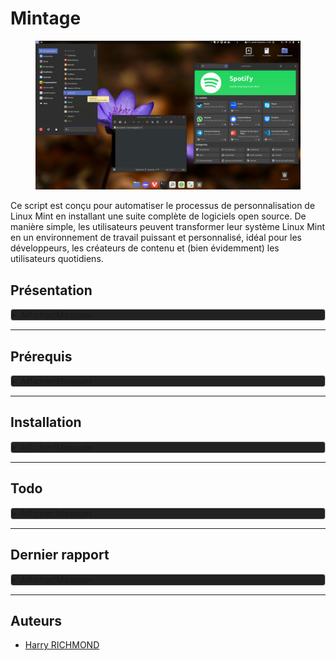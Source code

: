 # Mintage

<figure>
  <img src="./DATA/preview.jpg" alt="Preview">
  <figcaption></figcaption>
</figure>

Ce script est conçu pour automatiser le processus de personnalisation de Linux Mint en installant une suite complète de logiciels open source. De manière simple, les utilisateurs peuvent transformer leur système Linux Mint en un environnement de travail puissant et personnalisé, idéal pour les développeurs, les créateurs de contenu et (bien évidemment) les utilisateurs quotidiens.

## Présentation

<details style="background-color: #222222; border: 1px solid #ccc; border-radius: 4px;">
<summary>Afficher/Masquer</summary>

### Fonctionnalités

- **Installation Automatique** : Déployez votre environnement personnalisé sans intervention manuelle.
- **Suite Complète** : Le script inclut des logiciels pour le développement, la bureautique, le multimédia, et plus encore.
- **Open Source** : Tous les logiciels installés sont open source, garantissant transparence et respect de la vie privée.
- **Thème Préconfiguré** : Profitez d'un thème sobre et fonctionnel, conçu pour une expérience utilisateur optimale.

### Liste de logiciels

Une liste non exhaustive des logiciels inclus dans ce script :

- **Développement**: Codium, Git, Docker
- **Bureautique**: LibreOffice, Thunderbird
- **Multimédia**: GIMP, Kodi
- **Internet**: Vivaldi, FileZilla
- ...et beaucoup d'autres !

Vous pouvez aussi consulter [la liste complète.](./DATA/complete-list.md)

### Contributions

Les contributions sont les bienvenues ! Si vous avez des suggestions ou des améliorations, n'hésitez pas à soumettre une pull request ou à ouvrir une issue.

### License

Distribué sous la licence GPLv3. Voir `LICENSE` pour plus d'informations.

</details>

---

## Prérequis

<details style="background-color: #222222; border: 1px solid #ccc; border-radius: 4px;">
<summary>Afficher/Masquer</summary>

Une clean install de [Linux Mint 21.3 x86_64](https://www.linuxmint.com) est nécessaire.
Pour info pour coller dans le terminal il faut utiliser `CTRL + SHIFT + V` et pour copier `CTRL + SHIFT + C`.
`CTRL + C` sert à quitter dans le terminal.

Choisir les miroirs de téléchargement pour les mises à jour (prenez les plus rapides)
Pour ouvrir le terminal : `CTRL + ALT + T`

```bash
/usr/bin/software-properties-gtk
```

Ensuite choisissez les drivers

```bash
driver-manager
```

Installez les drivers propriétaires et "Appliquer les changements", puis fermez.

Faire les mise à jour

```bash
mintupdate
```

Et installer nala, une surcouche du gestionnaire apt

```bash
# Nala
sudo apt install -y nala expect curl wget
# puis changer les miroir de dl avec :
sudo nala fetch
# en répondant "1 2 3" sans oublier les espaces entre eux
# ou plus simplement (mais semble ne pas toujours marcher)
echo -e "1 2 3\nY" | sudo nala fetch
```

Il y a une source défaillante chez moi :
Ouvrez "Gestionnaire de mises à jour" et allez dans "Edition/Sources de logiciels", allez ensuite dans "Dépôts supplémentaires"
et décochez la source en question, ici je décoche "linuxmirrors.ir".

### Téléchargement

Depuis le terminal, on télécharge [la dernière release](https://github.com/RogerBytes/Mintage/releases/latest), la décompresse et on entre dans le dossier :

```bash
latest_url=$(curl -sL -w '%{url_effective}\n' https://github.com/RogerBytes/Mintage/releases/latest -o /dev/null)
download_url="${latest_url/tag\/v/download/v}/Mintage-${latest_url##*/}.tar.gz"
wget $download_url
file=$(find . -name 'Mintage*.tar.gz' -print -quit)
tar -xvf "$file"
folder_name=$(tar -tf "$file" | head -1 | cut -f1 -d"/")
rm $file
cd $folder_name
```

</details>

---

## Installation

<details style="background-color: #222222; border: 1px solid #ccc; border-radius: 4px;">
<summary>Afficher/Masquer</summary>

### Installation scriptée

Dans le terminal, dans le dossier extrait depuis l'archive (l'on y est déjà après avoir fait les prérequis)

```bash
./prerequis.sh
```

Puis dans un nouveau terminal :

```bash
./install.sh
```

puis faire un reboot
Lancez vivaldi et thunderbird une première fois

après reboot, lancer :

```bash
./after-reboot.sh
```

### Installations manuelles

#### Grub Csutomizer

Si Dual-Boot seulement !
Dans un terminal :

```bash
grub-customizer
```

Dans Grub customizer mettez "calmgrub" comme thème avec l’icône de "+" dans l'onglet "apparence" (mettez calmgrub.tar.gz qui se trouve dans /racine du système) faites "appliquer" et enregistrez.

#### Gestionnaire de mises à jour

Dans "Gestionnaire de mises à jour" allez dans "Édition/Préférences", allez dans l'onglet "Paquet" et cochez les maj cinnamon et flatpak, ensuite allez dans l'onglet "Automatisation" et cochez tout sauf le dernier "Retirer les noyaux obsolètes et leurs dépendances".

#### Dual Boot avec Windows

Si Dual-Boot seulement !

Dans un terminal :

```bash
gnome-disks
```

Trouvez le disque où est installé Windows, puis chez la partition NTFS où il se trouve, sélectionnez-le puis cliquez
sur la petite roue de paramétrage. Choisissez l'option "modifier les options de montage",
Décochez "Réglages par défaut de la session" et décochez tout puis faîtes "Valider.

#### Fontbase

Dans fontbase cliquez sur "..." et dans
Pour "Root Folder" choisissez le dossier "Local"

#### pCloud

Lancer pcloud dans `~/Local/Ressources/apimages`

Ouvrez Jdownloader et depuis fichier faites import
cliquez sur telechargement et lancer l'import du fichier JD2-Dark-Theme.jd2backup
à la fin d'install supprimez JD2-Dark-Theme.jd2backup

#### LanguageTools pour LibreOffice

Téléchargez l'extension via wget (dl direct)

```bash
wget https://languagetool.org/download/LanguageTool-stable.oxt
```

Dans LibreOffice allez dans "Outils/Gestionnaire des extensions..."
Puis "Ajouter" et choisir "LanguageTool-stable.oxt",

Dans LibreOffice aller dans "Outils/Options" (ou 'Alt+F12'), puis :
"Paramètres linguistiques" - "Linguistique" et allez dans l'encart "Modules linguistiques disponibles", puis : - Décochez "Vérificateur orthographique Hunspell" - "Langues" : - Interface utilisateur = "Français (France)" - Paramètres locaux = "Français (France)" - Monnaie par défaut = "EUR € Français (France)" - Occidental = "Français (France)" - décochez "Asiatique"

Dans votre dossier utilisateur se trouve le dossier Mintage : vous pouvez maintenant le supprimer !  
Une documentation avec plein de conseils et astuces se trouve dans `~/Local/Documentation`.

#### Derniers réglages

Sinon sur votre bureau 'clic droit' > personnaliser :
décochez "ajustement automatique", puis cliquez en bas sur "Paramètre du bureau"
Décochez le poste de travail et cochez le dossier personnel

Lancez Xpad une première fois depuis le menu.

Clic droit sur l’icône "préférences" dans l'onglet "au démarrage, cochez "Démarrer Xpad automatiquement après l'ouverture de session".

Votre installation est terminée !

</details>

---

## Todo

<details style="background-color: #222222; border: 1px solid #ccc; border-radius: 4px;">
<summary>Afficher/Masquer</summary>

1. Faire un script de customisation pour une nouvelle session.
2. Corriger le lien vers trousseau du navigateur il faut mettre `vivaldi://password-manager/passwords`.
3. Faire une application simple pour changer de runtime Java.
4. Le thème root souris au propre (au lieu de mon swap manuel) est `sudo update-alternatives --config x-cursor-theme`.
5. Ajouter gestionnaire apimage [VIA CE PPA](https://launchpad.net/~appimagelauncher-team/+archive/ubuntu/stable) de [AppImageLauncher](https://github.com/TheAssassin/AppImageLauncher). ensuite avec `sudo nala install -y appimagelauncher` (les appimages sont à mettre dans home/Applications)
6. Voir pour faire installation entièrement auto de jackd libdvd(et son libdvdcss).
7. Créer une version light pour user simple.
8. Faire la creation de ~/Jeux/Lutris/Wineprefix/
9. Faire le support natif du client JD2 avec vivaldi.
10. Faire une importation auto du réglage flatpak de jd2 avec un wget et tar xz.
11. Mettre à jour les options de nemo avec tous les chemin dans les raccourcis dans la navbar
12. Rerégler ferdium, l'affichage est cracra
13. Retirer `Gnu Cash` et mettre mmex `flatpak install -y flathub org.moneymanagerex.MMEX`
14. l'install de gcdemu (passé à la trappe?) via

```bash
sudo add-apt-repository -y ppa:cdemu/ppa
sudo apt update
sudo nala install -y cdemu-client
```

</details>

---

## Dernier rapport

<details style="background-color: #222222; border: 1px solid #ccc; border-radius: 4px;">
<summary>Afficher/Masquer</summary>

### Problèmes

Fixé - Il y a un souci avec "linuxmirrors.ir" (source de logiciel), -> j'ai édité le pré requis

### Observations

Après qt5ct (juste après game feral mode et powerlevel de zsh) Système demande à relancer cinnamon. Et dans le shell il demande le mdp dans le terminal sans rien faire derrière.

#### Les paquets que je remets manuellement (afin de sauter une étape)

- blueman
- caffeine

-> plus de pb avec transmission-gtk

#### Les appli flatpak sans support de thème

- Ciano - Compression et conversion de fichiers audio et vidéo
- Mousai - io.github.seadve.Mousai
- Téléchargeur de vidéo - com.github.unrud.VideoDownloader

</details>

---

## Auteurs

- [Harry RICHMOND](https://github.com/RogerBytes)
